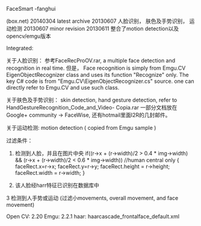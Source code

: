 FaceSmart
-fanghui

(box.net)
20140304   latest archive
20130607   人脸识别， 肤色及手势识别， 运动检测
20130607   minor revision
20130611   整合了motion detection以及opencv/emgu版本


Integrated:

关于人脸识别：
参考FaceRecProOV.rar, a multiple face detection and recognition in real time.
但是， Face recognition is simply from Emgu.CV EigenObjectRecognizer class and uses 
its function "Recognize" only. The key C# code is from "Emgu.CV\EigenObjectRecognizer.cs" source.
one can directly refer to Emgu.CV and use such class.


关于肤色及手势识别：
skin detection, hand gesture detection, refer to HandGestureRecognition_Code_and_Video- Copia.rar
一部分文档放在 Google+ community -> FaceWise, 还有hotmail里面I2R的几封邮件。


关于运动检测:
motion detection ( copied from Emgu sample )



过滤条件：
1. 检测到人脸，并且在图片中央
if((r->x + (r->width)/2 > 0.4 * img->width) && (r->x + (r->width)/2 < 0.6 * img->width))  //human central only
		{
			faceRect.x=r->x;
			faceRect.y=r->y;
			faceRect.height = r->height;
			faceRect.width = r->width;
		}


2. 该人脸经harr特征已识别在数据库中

3  检测到人手势或运动 (过滤小movements, overall movement, and face movement)


Open CV: 2.20
Emgu: 2.2.1
haar: haarcascade_frontalface_default.xml